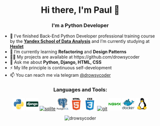 <h1 align="center">Hi there, I'm Paul 👋</h1>
<h3 align="center">I'm a Python Developer</h3>

<div align="left">
<ul>
  <li>🔭 I’ve finished Back-End Python Developer professional training course by the <b><a href="https://yandexdataschool.com/">Yandex School of Data Analysis</a></b> and I’m currently studying at <b><a href="https://en.hexlet.io/">Hexlet</a></b></li>
  <li>🌱 I’m currently learning <b>Refactoring</b> and <b>Design Patterns</b></li>
  <li>👨‍💻 My projects are available at https://github.com/drowsycoder</li>
  <li>💬 Ask me about <b>Python, Django, HTML, CSS</b></li>
  <li>⚡ My life principle is continuous self-development</li>
  <li>📫 You can reach me via telegram <a href="https://t.me/drowsycoder">@drowsycoder</a></li>
</ul>
</div>

<div align="center">
<h3>Languages and Tools:</h3>
<p>
  <a href="https://www.python.org" target="_blank"><img src="https://raw.githubusercontent.com/devicons/devicon/master/icons/python/python-original.svg" alt="python" width="40" height="40"/></a>
  <a href="https://www.djangoproject.com/" target="_blank"><img src="https://raw.githubusercontent.com/devicons/devicon/master/icons/django/django-original.svg" alt="django" width="40" height="40"/></a>
<!--   <a href="https://flask.palletsprojects.com/" target="_blank"><img src="https://www.vectorlogo.zone/logos/pocoo_flask/pocoo_flask-icon.svg" alt="flask" width="40" height="40"/></a> -->
  <a href="https://www.sqlite.org/" target="_blank"><img src="https://www.vectorlogo.zone/logos/sqlite/sqlite-icon.svg" alt="sqlite" width="40" height="40"/></a>
  <a href="https://www.postgresql.org" target="_blank"><img src="https://raw.githubusercontent.com/devicons/devicon/master/icons/postgresql/postgresql-original-wordmark.svg" alt="postgresql" width="40" height="40"/></a>
  <a href="https://www.w3.org/html/" target="_blank"><img src="https://raw.githubusercontent.com/devicons/devicon/master/icons/html5/html5-original-wordmark.svg" alt="html5" width="40" height="40"/></a>
  <a href="https://www.w3schools.com/css/" target="_blank"><img src="https://raw.githubusercontent.com/devicons/devicon/master/icons/css3/css3-original-wordmark.svg" alt="css3" width="40" height="40"/></a>
  <a href="https://git-scm.com/" target="_blank"><img src="https://www.vectorlogo.zone/logos/git-scm/git-scm-icon.svg" alt="git" width="40" height="40"/></a>
  <a href="https://www.nginx.com" target="_blank"><img src="https://raw.githubusercontent.com/devicons/devicon/master/icons/nginx/nginx-original.svg" alt="nginx" width="40" height="40"/></a>
  <a href="https://www.docker.com/" target="_blank"><img src="https://raw.githubusercontent.com/devicons/devicon/master/icons/docker/docker-original-wordmark.svg" alt="docker" width="40" height="40"/></a>
  <a href="https://www.linux.org/" target="_blank"><img src="https://raw.githubusercontent.com/devicons/devicon/master/icons/linux/linux-original.svg" alt="linux" width="40" height="40"/></a>
</p>
</div>

<!-- ![Visitor Badge](https://visitor-badge.laobi.icu/badge?page_id=drowsycoder.drowsycoder) -->
<!-- <p><img align="center" src="https://github-readme-stats.vercel.app/api/top-langs?username=drowsycoder&show_icons=true&locale=en&layout=compact" alt="drowsycoder" /></p> -->
<p align="center"><img src="https://github-readme-stats.vercel.app/api?username=drowsycoder&show_icons=true&locale=en" alt="drowsycoder" /></p>
